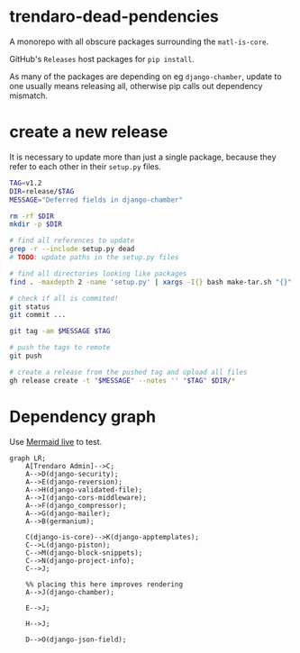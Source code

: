 # trendaro-dead-pendencies
A monorepo with all obscure packages surrounding the `matl-is-core`.

GitHub's `Releases` host packages for `pip install`.

As many of the packages are depending on eg `django-chamber`, update to one
usually means releasing all, otherwise pip calls out dependency mismatch.

# create a new release
It is necessary to update more than just a single package, because they refer
to each other in their `setup.py` files.

```bash
TAG=v1.2
DIR=release/$TAG
MESSAGE="Deferred fields in django-chamber"

rm -rf $DIR
mkdir -p $DIR

# find all references to update
grep -r --include setup.py dead
# TODO: update paths in the setup.py files

# find all directories looking like packages
find . -maxdepth 2 -name 'setup.py' | xargs -I{} bash make-tar.sh "{}" "$DIR"

# check if all is commited!
git status
git commit ...

git tag -am $MESSAGE $TAG

# push the tags to remote
git push

# create a release from the pushed tag and upload all files
gh release create -t "$MESSAGE" --notes '' "$TAG" $DIR/*
```

# Dependency graph
Use [Mermaid live](https://mermaid.live/) to test.

```mermaid
graph LR;
    A[Trendaro Admin]-->C;
    A-->D(django-security);
    A-->E(django-reversion);
    A-->H(django-validated-file);
    A-->I(django-cors-middleware);
    A-->F(django_compressor);
    A-->G(django-mailer);
    A-->B(germanium);

    C(django-is-core)-->K(django-apptemplates);
    C-->L(django-piston);
    C-->M(django-block-snippets);
    C-->N(django-project-info);
    C-->J;

    %% placing this here improves rendering
    A-->J(django-chamber);

    E-->J;

    H-->J;

    D-->O(django-json-field);
```
